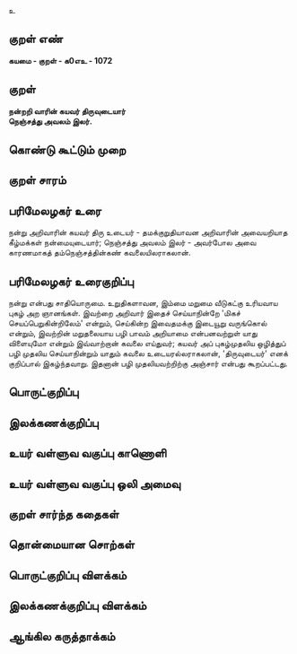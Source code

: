 உ

## குறள் எண் 

**கயமை - குறள் - க0எஉ - 1072**

## குறள் 

**நன்றறி வாரின் கயவர் திருவுடையார்  
நெஞ்சத்து அவலம் இலர்.**

## கொண்டு கூட்டும் முறை


## குறள் சாரம் 


## பரிமேலழகர் உரை

நன்று அறிவாரின் கயவர் திரு உடையர் - தமக்குறுதியாவன அறிவாரின் அவையறியாத கீழ்மக்கள் நன்மையுடையார்; நெஞ்சத்து அவலம் இலர் - அவர்போல அவை காரணமாகத் தம்நெஞ்சத்தின்கண் கவலையிலராகலான்.

## பரிமேலழகர் உரைகுறிப்பு   

நன்று என்பது சாதியொருமை. உறுதிகளாவன, இம்மை மறுமை வீடுகட்கு உரியவாய புகழ் அற ஞானங்கள். இவற்றை அறிவார் இதைச் செய்யாநின்றே 'மிகச் செயப்பெறுகின்றிலேம்' என்றும், செய்கின்ற இவைதமக்கு இடையூறு வருங்கொல் என்றும், இவற்றின் மறுதலையாய பழி பாவம் அறியாமை என்பனவற்றுள் யாது விளையுமோ என்றும் இவ்வாற்றான் கவலை எய்துவர்; கயவர் அப் புகழ்முதலிய ஒழித்துப் பழி முதலிய செய்யாநின்றும் யாதும் கவலை உடையரல்லராகலான், 'திருவுடையர்' எனக் குறிப்பால் இகழ்ந்தவாறு. இதனான் பழி முதலியவற்றிற்கு அஞ்சார் என்பது கூறப்பட்டது.

## பொருட்குறிப்பு 


## இலக்கணக்குறிப்பு  


## உயர் வள்ளுவ வகுப்பு காணொளி


## உயர் வள்ளுவ வகுப்பு ஒலி அமைவு 

 
## குறள் சார்ந்த கதைகள் 


## தொன்மையான சொற்கள்


## பொருட்குறிப்பு விளக்கம்


## இலக்கணக்குறிப்பு விளக்கம்


## ஆங்கில கருத்தாக்கம் 


